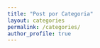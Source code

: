 ```yaml
---
title: "Post por Categoria"
layout: categories
permalink: /categories/
author_profile: true
---
```

